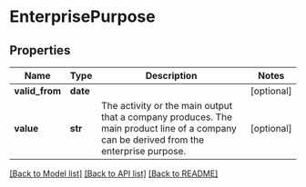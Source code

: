 # EnterprisePurpose

## Properties
Name | Type | Description | Notes
------------ | ------------- | ------------- | -------------
**valid_from** | **date** |  | [optional] 
**value** | **str** | The activity or the main output that a company produces. The main product line of a company can be derived from the enterprise purpose. | [optional] 

[[Back to Model list]](../README.md#documentation-for-models) [[Back to API list]](../README.md#documentation-for-api-endpoints) [[Back to README]](../README.md)


